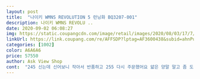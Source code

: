 ```yaml
---
layout: post 
title:  "나이키 WMNS REVOLUTION 5 런닝화 BQ3207-001" 
description: 나이키 WMNS REVOLU ..
date: 2020-09-02 06:08:27 
img: https://static.coupangcdn.com/image/retail/images/2020/08/03/17/7/cf329f00-320b-4936-93bb-69001bfda307.jpg 
linkUrl: https://link.coupang.com/re/AFFSDP?lptag=AF3600438&subid=ahnPublicAsk&pageKey=1946722947&itemId=3305078406&vendorItemId=71291987572&traceid=V0-113-c407ecf232e63d94 
categories: [1002] 
color: A6A6A6 
price: 57550 
author: Ask View Shop 
cont:  "245 신는데 신어보니 작아서 반품하고 255 다시 주문했어요 얇은 양말 말고 좀 도톰한 양말신고 신으니 딱 맞아요 발도 자라나봐요 ㅜㅜ 왕발이 됐네 ㅜㅜ<br/>가볍고 발이 편하시다하네요<br/>리뷰가없어서 고민하다 정사이즈로 구매했어요<br/>맨발에신어도 발이 엄청편하네요<br/>맨발에신으니 살짝낙낙하게 잘맞네요<br/>메쉬 여름 슈즈와 이 조깅화 2개를 어머님께 사드렸는데<br/>블랙이라 어느 옷에도 무난하게 잘어울리신다하네요<br/>새벽에 받아서 맨발에신고 공원 1시간걷고 들어왔는데<br/>스포츠양말신으면 쪼일꺼같아요<br/>신발 잘산것같아요<br/>흡족해하십니다.<br/><br/>" 
---
```

